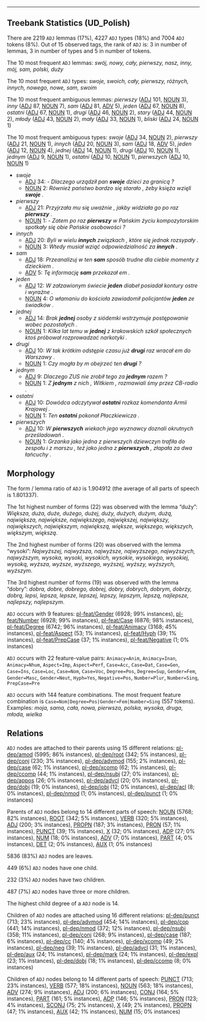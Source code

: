 

--------------------------------------------------------------------------------

## Treebank Statistics (UD_Polish)

There are 2219 `ADJ` lemmas (17%), 4227 `ADJ` types (18%) and 7004 `ADJ` tokens (8%).
Out of 15 observed tags, the rank of `ADJ` is: 3 in number of lemmas, 3 in number of types and 5 in number of tokens.

The 10 most frequent `ADJ` lemmas: <em>swój, nowy, cały, pierwszy, nasz, inny, mój, sam, polski, duży</em>

The 10 most frequent `ADJ` types:  <em>swoje, swoich, cały, pierwszy, różnych, innych, nowego, nowe, sam, swoim</em>

The 10 most frequent ambiguous lemmas: <em>pierwszy</em> ([ADJ]() 101, [NOUN]() 3), <em>inny</em> ([ADJ]() 87, [NOUN]() 7), <em>sam</em> ([ADJ]() 81, [ADV]() 5), <em>jeden</em> ([ADJ]() 67, [NOUN]() 8), <em>ostatni</em> ([ADJ]() 67, [NOUN]() 1), <em>drugi</em> ([ADJ]() 46, [NOUN]() 2), <em>stary</em> ([ADJ]() 44, [NOUN]() 2), <em>młody</em> ([ADJ]() 43, [NOUN]() 2), <em>mały</em> ([ADJ]() 33, [NOUN]() 1), <em>bliski</em> ([ADJ]() 24, [NOUN]() 1)

The 10 most frequent ambiguous types:  <em>swoje</em> ([ADJ]() 34, [NOUN]() 2), <em>pierwszy</em> ([ADJ]() 21, [NOUN]() 1), <em>innych</em> ([ADJ]() 20, [NOUN]() 3), <em>sam</em> ([ADJ]() 18, [ADV]() 5), <em>jeden</em> ([ADJ]() 12, [NOUN]() 4), <em>jednej</em> ([ADJ]() 14, [NOUN]() 1), <em>drugi</em> ([ADJ]() 10, [NOUN]() 1), <em>jednym</em> ([ADJ]() 9, [NOUN]() 1), <em>ostatni</em> ([ADJ]() 10, [NOUN]() 1), <em>pierwszych</em> ([ADJ]() 10, [NOUN]() 1)


* <em>swoje</em>
  * [ADJ]() 34: <em>- Dlaczego urządził pan <b>swoje</b> dzieci za granicą ?</em>
  * [NOUN]() 2: <em>Również państwo bardzo się starało , żeby księża wzięli <b>swoje</b> .</em>
* <em>pierwszy</em>
  * [ADJ]() 21: <em>Przyjrzała mu się uważnie , jakby widziała go po raz <b>pierwszy</b> .</em>
  * [NOUN]() 1: <em>- Zatem po raz <b>pierwszy</b> w Pańskim życiu kompozytorskim spotkały się obie Pańskie osobowości ?</em>
* <em>innych</em>
  * [ADJ]() 20: <em>Byli w wielu <b>innych</b> związkach , które się jednak rozsypały .</em>
  * [NOUN]() 3: <em>Wtedy musiał wziąć odpowiedzialność za <b>innych</b> .</em>
* <em>sam</em>
  * [ADJ]() 18: <em>Przeanalizuj w ten <b>sam</b> sposób trudne dla ciebie momenty z dzieckiem .</em>
  * [ADV]() 5: <em>Tę informację <b>sam</b> przekazał em .</em>
* <em>jeden</em>
  * [ADJ]() 12: <em>W załzawionym świecie <b>jeden</b> diabeł posiadał kontury ostre i wyraźne .</em>
  * [NOUN]() 4: <em>O włamaniu do kościoła zawiadomił policjantów <b>jeden</b> ze świadków .</em>
* <em>jednej</em>
  * [ADJ]() 14: <em>Brak <b>jednej</b> osoby z siódemki wstrzymuje postępowanie wobec pozostałych .</em>
  * [NOUN]() 1: <em>Kilka lat temu w <b>jednej</b> z krakowskich szkół społecznych ktoś próbował rozprowadzać narkotyki .</em>
* <em>drugi</em>
  * [ADJ]() 10: <em>W tak krótkim odstępie czasu już <b>drugi</b> raz wracał em do Warszawy .</em>
  * [NOUN]() 1: <em>Czy mogła by m obejrzeć ten <b>drugi</b> ?</em>
* <em>jednym</em>
  * [ADJ]() 9: <em>Dlaczego ZUS nie zrobił tego za <b>jednym</b> razem ?</em>
  * [NOUN]() 1: <em>Z <b>jednym</b> z nich , Witkiem , rozmawiali śmy przez CB-radio .</em>
* <em>ostatni</em>
  * [ADJ]() 10: <em>Dowódca odczytywał <b>ostatni</b> rozkaz komendanta Armii Krajowej .</em>
  * [NOUN]() 1: <em>Ten <b>ostatni</b> pokonał Płaczkiewicza .</em>
* <em>pierwszych</em>
  * [ADJ]() 10: <em>W <b>pierwszych</b> wiekach jego wyznawcy doznali okrutnych prześladowań .</em>
  * [NOUN]() 1: <em>Grzanka jako jedna z pierwszych dziewczyn trafiła do zespołu i z marszu , też jako jedna z <b>pierwszych</b> , złapała za dwa łańcuchy .</em>

## Morphology

The form / lemma ratio of `ADJ` is 1.904912 (the average of all parts of speech is 1.801337).

The 1st highest number of forms (22) was observed with the lemma “duży”: <em>Większa, duża, duże, dużego, dużej, duży, dużych, dużym, dużą, największa, największe, największego, największej, największy, największych, największym, największą, większe, większego, większych, większym, większą</em>.

The 2nd highest number of forms (20) was observed with the lemma “wysoki”: <em>Najwyższej, najwyższa, najwyższe, najwyższego, najwyższych, najwyższym, wysoka, wysoki, wysokich, wysokie, wysokiego, wysokiej, wysoką, wyższa, wyższe, wyższego, wyższej, wyższy, wyższych, wyższym</em>.

The 3rd highest number of forms (19) was observed with the lemma “dobry”: <em>dobra, dobre, dobrego, dobrej, dobry, dobrych, dobrym, dobrzy, dobrą, lepsi, lepsza, lepsze, lepszej, lepszy, lepszym, lepszą, najlepsze, najlepszy, najlepszym</em>.

`ADJ` occurs with 9 features: [pl-feat/Gender]() (6928; 99% instances), [pl-feat/Number]() (6928; 99% instances), [pl-feat/Case]() (6876; 98% instances), [pl-feat/Degree]() (6742; 96% instances), [pl-feat/Animacy]() (3168; 45% instances), [pl-feat/Aspect]() (53; 1% instances), [pl-feat/Hyph]() (39; 1% instances), [pl-feat/PrepCase]() (37; 1% instances), [pl-feat/Negative]() (1; 0% instances)

`ADJ` occurs with 22 feature-value pairs: `Animacy=Anim`, `Animacy=Inan`, `Animacy=Nhum`, `Aspect=Imp`, `Aspect=Perf`, `Case=Acc`, `Case=Dat`, `Case=Gen`, `Case=Ins`, `Case=Loc`, `Case=Nom`, `Case=Voc`, `Degree=Pos`, `Degree=Sup`, `Gender=Fem`, `Gender=Masc`, `Gender=Neut`, `Hyph=Yes`, `Negative=Pos`, `Number=Plur`, `Number=Sing`, `PrepCase=Pre`

`ADJ` occurs with 144 feature combinations.
The most frequent feature combination is `Case=Nom|Degree=Pos|Gender=Fem|Number=Sing` (557 tokens).
Examples: <em>moja, sama, cała, nowa, pierwsza, polska, wysoka, druga, młoda, wielka</em>


## Relations

`ADJ` nodes are attached to their parents using 15 different relations: [pl-dep/amod]() (5995; 86% instances), [pl-dep/root]() (342; 5% instances), [pl-dep/conj]() (230; 3% instances), [pl-dep/advmod]() (155; 2% instances), [pl-dep/case]() (62; 1% instances), [pl-dep/xcomp]() (62; 1% instances), [pl-dep/ccomp]() (44; 1% instances), [pl-dep/nsubj]() (27; 0% instances), [pl-dep/appos]() (26; 0% instances), [pl-dep/advcl]() (20; 0% instances), [pl-dep/dobj]() (19; 0% instances), [pl-dep/iobj]() (12; 0% instances), [pl-dep/acl]() (8; 0% instances), [pl-dep/nmod]() (1; 0% instances), [pl-dep/punct]() (1; 0% instances)

Parents of `ADJ` nodes belong to 14 different parts of speech: [NOUN]() (5768; 82% instances), [ROOT]() (342; 5% instances), [VERB]() (320; 5% instances), [ADJ]() (200; 3% instances), [PROPN]() (187; 3% instances), [PRON]() (57; 1% instances), [PUNCT]() (39; 1% instances), [X]() (32; 0% instances), [ADP]() (27; 0% instances), [NUM]() (18; 0% instances), [ADV]() (7; 0% instances), [PART]() (4; 0% instances), [DET]() (2; 0% instances), [AUX]() (1; 0% instances)

5836 (83%) `ADJ` nodes are leaves.

449 (6%) `ADJ` nodes have one child.

232 (3%) `ADJ` nodes have two children.

487 (7%) `ADJ` nodes have three or more children.

The highest child degree of a `ADJ` node is 14.

Children of `ADJ` nodes are attached using 16 different relations: [pl-dep/punct]() (713; 23% instances), [pl-dep/advmod]() (454; 14% instances), [pl-dep/cop]() (441; 14% instances), [pl-dep/nmod]() (372; 12% instances), [pl-dep/nsubj]() (358; 11% instances), [pl-dep/conj]() (268; 9% instances), [pl-dep/case]() (187; 6% instances), [pl-dep/cc]() (140; 4% instances), [pl-dep/xcomp]() (49; 2% instances), [pl-dep/neg]() (39; 1% instances), [pl-dep/advcl]() (31; 1% instances), [pl-dep/aux]() (24; 1% instances), [pl-dep/mark]() (24; 1% instances), [pl-dep/expl]() (23; 1% instances), [pl-dep/dobj]() (18; 1% instances), [pl-dep/ccomp]() (8; 0% instances)

Children of `ADJ` nodes belong to 14 different parts of speech: [PUNCT]() (713; 23% instances), [VERB]() (577; 18% instances), [NOUN]() (563; 18% instances), [ADV]() (274; 9% instances), [ADJ]() (200; 6% instances), [CONJ]() (164; 5% instances), [PART]() (161; 5% instances), [ADP]() (146; 5% instances), [PRON]() (123; 4% instances), [SCONJ]() (75; 2% instances), [X]() (49; 2% instances), [PROPN]() (47; 1% instances), [AUX]() (42; 1% instances), [NUM]() (15; 0% instances)


